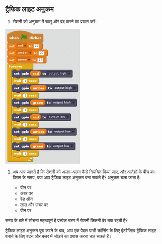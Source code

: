 ## ट्रैफिक लाइट अनुक्रम

1. रोशनी को अनुक्रम में चालू और बंद करने का प्रयास करें:

![](images/scratch2-5.png)

1. अब आप जानते हैं कि रोशनी को अलग-अलग कैसे नियंत्रित किया जाए, और आदेशों के बीच का विराम के समय, क्या आप ट्रैफिक लाइट अनुक्रम बना सकते हैं? अनुक्रम चला जाता है:
    
    - ग्रीन पर
    - अंबर पर
    - रेड ऑन
    - लाल और एम्बर पर
    - ग्रीन पर

समय के बारे में सोचना महत्वपूर्ण है प्रत्येक चरण में रोशनी कितनी देर तक रहती है?

ट्रैफिक लाइट अनुक्रम पूरा करने के बाद, आप एक पैदल यात्री क्रॉसिंग के लिए इंटरैक्टिव ट्रैफिक लाइट बनाने के लिए बटन और बजर में जोड़ने का प्रयास करना चाह सकते हैं।